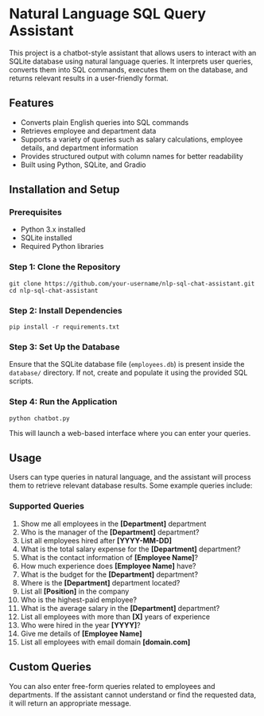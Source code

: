 
# Natural Language SQL Query Assistant

This project is a chatbot-style assistant that allows users to interact with an SQLite database using natural language queries. It interprets user queries, converts them into SQL commands, executes them on the database, and returns relevant results in a user-friendly format.

## Features
- Converts plain English queries into SQL commands
- Retrieves employee and department data
- Supports a variety of queries such as salary calculations, employee details, and department information
- Provides structured output with column names for better readability
- Built using Python, SQLite, and Gradio

## Installation and Setup
### Prerequisites
- Python 3.x installed
- SQLite installed
- Required Python libraries

### Step 1: Clone the Repository
```
git clone https://github.com/your-username/nlp-sql-chat-assistant.git
cd nlp-sql-chat-assistant
```

### Step 2: Install Dependencies
```
pip install -r requirements.txt
```

### Step 3: Set Up the Database
Ensure that the SQLite database file (`employees.db`) is present inside the `database/` directory. If not, create and populate it using the provided SQL scripts.

### Step 4: Run the Application
```
python chatbot.py
```
This will launch a web-based interface where you can enter your queries.

## Usage
Users can type queries in natural language, and the assistant will process them to retrieve relevant database results. Some example queries include:

### Supported Queries
1. Show me all employees in the **[Department]** department
2. Who is the manager of the **[Department]** department?
3. List all employees hired after **[YYYY-MM-DD]**
4. What is the total salary expense for the **[Department]** department?
5. What is the contact information of **[Employee Name]**?
6. How much experience does **[Employee Name]** have?
7. What is the budget for the **[Department]** department?
8. Where is the **[Department]** department located?
9. List all **[Position]** in the company
10. Who is the highest-paid employee?
11. What is the average salary in the **[Department]** department?
12. List all employees with more than **[X]** years of experience
13. Who were hired in the year **[YYYY]**?
14. Give me details of **[Employee Name]**
15. List all employees with email domain **[domain.com]**

## Custom Queries
You can also enter free-form queries related to employees and departments. If the assistant cannot understand or find the requested data, it will return an appropriate message.

